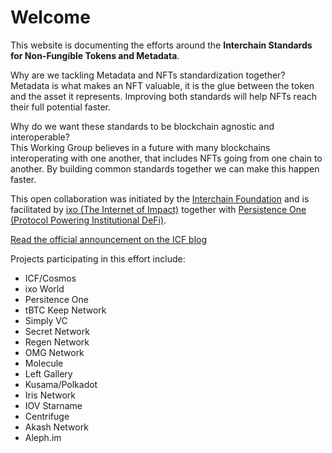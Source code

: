 # Welcome

This website is documenting the efforts around the **Interchain Standards for Non-Fungible Tokens and Metadata**. 

Why are we tackling Metadata and NFTs standardization together? \
Metadata is what makes an NFT valuable, it is the glue between the token and the asset it represents. Improving both standards will help NFTs reach their full potential faster.

Why do we want these standards to be blockchain agnostic and interoperable? \
This Working Group believes in a future with many blockchains interoperating with one another, that includes NFTs going from one chain to another. By building common standards together we can make this happen faster.

This open collaboration was initiated by the [Interchain Foundation](https://interchain.io/) and is facilitated by [ixo (The Internet of Impact)](https://ixo.world/) together with [Persistence One (Protocol Powering Institutional DeFi)](https://persistence.one/). 

[Read the official announcement on the ICF blog](https://blog.cosmos.network/interchain-standards-for-non-fungible-tokens-and-metadata-fbf90375c38b)


Projects participating in this effort include:

* ICF/Cosmos
* ixo World
* Persitence One
* tBTC Keep Network
* Simply VC
* Secret Network
* Regen Network
* OMG Network
* Molecule
* Left Gallery
* Kusama/Polkadot
* Iris Network
* IOV Starname
* Centrifuge
* Akash Network
* Aleph.im
